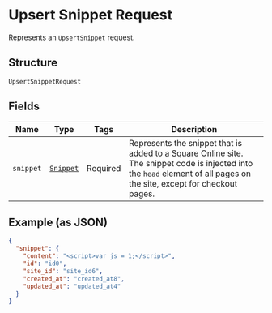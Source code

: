
# Upsert Snippet Request

Represents an `UpsertSnippet` request.

## Structure

`UpsertSnippetRequest`

## Fields

| Name | Type | Tags | Description |
|  --- | --- | --- | --- |
| `snippet` | [`Snippet`](../../doc/models/snippet.md) | Required | Represents the snippet that is added to a Square Online site. The snippet code is injected into the `head` element of all pages on the site, except for checkout pages. |

## Example (as JSON)

```json
{
  "snippet": {
    "content": "<script>var js = 1;</script>",
    "id": "id0",
    "site_id": "site_id6",
    "created_at": "created_at8",
    "updated_at": "updated_at4"
  }
}
```

